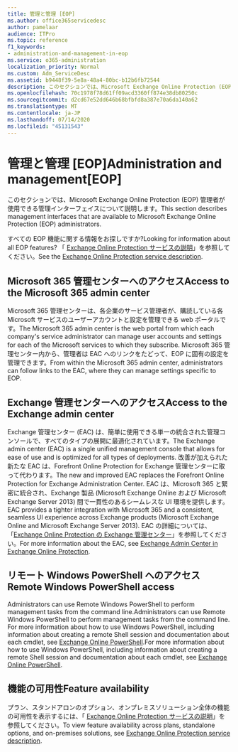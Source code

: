 ```yaml
---
title: 管理と管理 [EOP]
ms.author: office365servicedesc
author: pamelaar
audience: ITPro
ms.topic: reference
f1_keywords:
- administration-and-management-in-eop
ms.service: o365-administration
localization_priority: Normal
ms.custom: Adm_ServiceDesc
ms.assetid: b9448f39-5e8a-48a4-80bc-b12b6fb72544
description: このセクションでは、Microsoft Exchange Online Protection (EOP) 管理者が使用できる管理インターフェイスについて説明します。
ms.openlocfilehash: 70c1978f78d61ff09acd3360ff874e38db80250c
ms.sourcegitcommit: d2cd67e52dd646b68bfbfd8a387e70a6da140a62
ms.translationtype: MT
ms.contentlocale: ja-JP
ms.lasthandoff: 07/14/2020
ms.locfileid: "45131543"
---
```

# <a name="administration-and-managementeop"></a><span data-ttu-id="6693e-103">管理と管理 [EOP]</span><span class="sxs-lookup"><span data-stu-id="6693e-103">Administration and management[EOP]</span></span>

<span data-ttu-id="6693e-104">このセクションでは、Microsoft Exchange Online Protection (EOP) 管理者が使用できる管理インターフェイスについて説明します。</span><span class="sxs-lookup"><span data-stu-id="6693e-104">This section describes management interfaces that are available to Microsoft Exchange Online Protection (EOP) administrators.</span></span>
  
<span data-ttu-id="6693e-105">すべての EOP 機能に関する情報をお探しですか?</span><span class="sxs-lookup"><span data-stu-id="6693e-105">Looking for information about all EOP features?</span></span> <span data-ttu-id="6693e-106">「 [Exchange Online Protection サービスの説明](exchange-online-protection-service-description.md)」を参照してください。</span><span class="sxs-lookup"><span data-stu-id="6693e-106">See the [Exchange Online Protection service description](exchange-online-protection-service-description.md).</span></span>
  
## <a name="access-to-the-microsoft-365-admin-center"></a><span data-ttu-id="6693e-107">Microsoft 365 管理センターへのアクセス</span><span class="sxs-lookup"><span data-stu-id="6693e-107">Access to the Microsoft 365 admin center</span></span>

<span data-ttu-id="6693e-108">Microsoft 365 管理センターは、各企業のサービス管理者が、購読している各 Microsoft サービスのユーザーアカウントと設定を管理できる web ポータルです。</span><span class="sxs-lookup"><span data-stu-id="6693e-108">The Microsoft 365 admin center is the web portal from which each company's service administrator can manage user accounts and settings for each of the Microsoft services to which they subscribe.</span></span> <span data-ttu-id="6693e-109">Microsoft 365 管理センター内から、管理者は EAC へのリンクをたどって、EOP に固有の設定を管理できます。</span><span class="sxs-lookup"><span data-stu-id="6693e-109">From within the Microsoft 365 admin center, administrators can follow links to the EAC, where they can manage settings specific to EOP.</span></span>
  
## <a name="access-to-the-exchange-admin-center"></a><span data-ttu-id="6693e-110">Exchange 管理センターへのアクセス</span><span class="sxs-lookup"><span data-stu-id="6693e-110">Access to the Exchange admin center</span></span>

<span data-ttu-id="6693e-111">Exchange 管理センター (EAC) は、簡単に使用できる単一の統合された管理コンソールで、すべてのタイプの展開に最適化されています。</span><span class="sxs-lookup"><span data-stu-id="6693e-111">The Exchange admin center (EAC) is a single unified management console that allows for ease of use and is optimized for all types of deployments.</span></span> <span data-ttu-id="6693e-112">改善が加えられた新たな EAC は、Forefront Online Protection for Exchange 管理センターに取って代わります。</span><span class="sxs-lookup"><span data-stu-id="6693e-112">The new and improved EAC replaces the Forefront Online Protection for Exchange Administration Center.</span></span> <span data-ttu-id="6693e-113">EAC は、Microsoft 365 と緊密に統合され、Exchange 製品 (Microsoft Exchange Online および Microsoft Exchange Server 2013) 間で一貫性のあるシームレスな UI 環境を提供します。</span><span class="sxs-lookup"><span data-stu-id="6693e-113">EAC provides a tighter integration with Microsoft 365 and a consistent, seamless UI experience across Exchange products (Microsoft Exchange Online and Microsoft Exchange Server 2013).</span></span> <span data-ttu-id="6693e-114">EAC の詳細については、「[Exchange Online Protection の Exchange 管理センター](https://go.microsoft.com/fwlink/p/?LinkId=282381)」を参照してください。</span><span class="sxs-lookup"><span data-stu-id="6693e-114">For more information about the EAC, see [Exchange Admin Center in Exchange Online Protection](https://go.microsoft.com/fwlink/p/?LinkId=282381).</span></span>
  
## <a name="remote-windows-powershell-access"></a><span data-ttu-id="6693e-115">リモート Windows PowerShell へのアクセス</span><span class="sxs-lookup"><span data-stu-id="6693e-115">Remote Windows PowerShell access</span></span>

 <span data-ttu-id="6693e-116">Administrators can use Remote Windows PowerShell to perform management tasks from the command line.</span><span class="sxs-lookup"><span data-stu-id="6693e-116">Administrators can use Remote Windows PowerShell to perform management tasks from the command line.</span></span> <span data-ttu-id="6693e-117">For more information about how to use Windows PowerShell, including information about creating a remote Shell session and documentation about each cmdlet, see [Exchange Online PowerShell](https://go.microsoft.com/fwlink/p/?LinkId=282266).</span><span class="sxs-lookup"><span data-stu-id="6693e-117">For more information about how to use Windows PowerShell, including information about creating a remote Shell session and documentation about each cmdlet, see [Exchange Online PowerShell](https://go.microsoft.com/fwlink/p/?LinkId=282266).</span></span>
  
## <a name="feature-availability"></a><span data-ttu-id="6693e-118">機能の可用性</span><span class="sxs-lookup"><span data-stu-id="6693e-118">Feature availability</span></span>

<span data-ttu-id="6693e-119">プラン、スタンドアロンのオプション、オンプレミスソリューション全体の機能の可用性を表示するには、「 [Exchange Online Protection サービスの説明](exchange-online-protection-service-description.md)」を参照してください。</span><span class="sxs-lookup"><span data-stu-id="6693e-119">To view feature availability across plans, standalone options, and on-premises solutions, see [Exchange Online Protection service description](exchange-online-protection-service-description.md).</span></span>
  